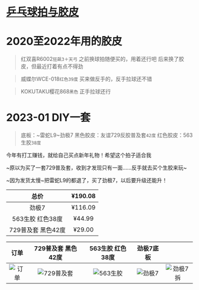 # [乒乓球拍与胶皮](https://github.com/noteMay/blog/issues/34)

# 2020至2022年用的胶皮

> 红双喜R6002`狂飙3＋天弓`
之前换球拍随便买的，用着还行吧
后来换了胶皮，但最近打着有点不得劲

> 威蝶尔WCE-018`红色39度`
买来做反手的，反手拉球还不错

> KOKUTAKU樱花868`黑色`
正手拉球还行

# 2023-01 DIY一套

> 底板：~雷蛇L9~劲极7
黑色胶皮：友谊729反胶普及套`42度`
红色胶皮：563生胶`38度`

今年有打工赚钱，就给自己买点新年礼物！希望这个拍子适合我

~原以为买了一套729普及套，收到才发现只有一面……反手就去买个生胶来玩~

~因为发货太慢~把雷蛇L9的都退了，买了劲极7，以后要升级还能升！

|总价|¥190.08|
|:---:|:---:|
|劲极7|¥116.09|
|563生胶 红色38度|¥44.99|
|729普及套 黑色42度|¥29.00|

|订单|729普及套 黑色42度|563生胶 红色38度|劲极7底板||
|:---:|:---:|:---:|:---:|:---:|
|![订单](https://9852.ru/images/2023/01/24/20230124214636.png)|![729普及套](https://9852.ru/images/2023/01/25/2023_01_25_18_14_IMG_1493.jpg)|![563生胶](https://9852.ru/images/2023/01/25/2023_01_25_18_14_IMG_1494.jpg)|![劲极7](https://9852.ru/images/2023/01/28/20230128145550.jpg)|![劲极7拆](https://9852.ru/images/2023/01/28/20230128145544.jpg)|